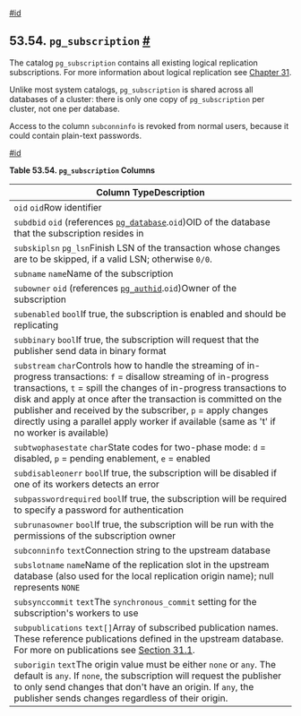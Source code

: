[#id](#CATALOG-PG-SUBSCRIPTION)

## 53.54. `pg_subscription` [#](#CATALOG-PG-SUBSCRIPTION)



The catalog `pg_subscription` contains all existing logical replication subscriptions. For more information about logical replication see [Chapter 31](logical-replication).

Unlike most system catalogs, `pg_subscription` is shared across all databases of a cluster: there is only one copy of `pg_subscription` per cluster, not one per database.

Access to the column `subconninfo` is revoked from normal users, because it could contain plain-text passwords.

[#id](#id-1.10.4.56.6)

**Table 53.54. `pg_subscription` Columns**

| Column TypeDescription                                                                                                                                                                                                                                                                                                                                                                                                      |
| --------------------------------------------------------------------------------------------------------------------------------------------------------------------------------------------------------------------------------------------------------------------------------------------------------------------------------------------------------------------------------------------------------------------------- |
| `oid` `oid`Row identifier                                                                                                                                                                                                                                                                                                                                                                                                   |
| `subdbid` `oid` (references [`pg_database`](catalog-pg-database).`oid`)OID of the database that the subscription resides in                                                                                                                                                                                                                                                                                            |
| `subskiplsn` `pg_lsn`Finish LSN of the transaction whose changes are to be skipped, if a valid LSN; otherwise `0/0`.                                                                                                                                                                                                                                                                                                        |
| `subname` `name`Name of the subscription                                                                                                                                                                                                                                                                                                                                                                                    |
| `subowner` `oid` (references [`pg_authid`](catalog-pg-authid).`oid`)Owner of the subscription                                                                                                                                                                                                                                                                                                                          |
| `subenabled` `bool`If true, the subscription is enabled and should be replicating                                                                                                                                                                                                                                                                                                                                           |
| `subbinary` `bool`If true, the subscription will request that the publisher send data in binary format                                                                                                                                                                                                                                                                                                                      |
| `substream` `char`Controls how to handle the streaming of in-progress transactions: `f` = disallow streaming of in-progress transactions, `t` = spill the changes of in-progress transactions to disk and apply at once after the transaction is committed on the publisher and received by the subscriber, `p` = apply changes directly using a parallel apply worker if available (same as 't' if no worker is available) |
| `subtwophasestate` `char`State codes for two-phase mode: `d` = disabled, `p` = pending enablement, `e` = enabled                                                                                                                                                                                                                                                                                                            |
| `subdisableonerr` `bool`If true, the subscription will be disabled if one of its workers detects an error                                                                                                                                                                                                                                                                                                                   |
| `subpasswordrequired` `bool`If true, the subscription will be required to specify a password for authentication                                                                                                                                                                                                                                                                                                             |
| `subrunasowner` `bool`If true, the subscription will be run with the permissions of the subscription owner                                                                                                                                                                                                                                                                                                                  |
| `subconninfo` `text`Connection string to the upstream database                                                                                                                                                                                                                                                                                                                                                              |
| `subslotname` `name`Name of the replication slot in the upstream database (also used for the local replication origin name); null represents `NONE`                                                                                                                                                                                                                                                                         |
| `subsynccommit` `text`The `synchronous_commit` setting for the subscription's workers to use                                                                                                                                                                                                                                                                                                                                |
| `subpublications` `text[]`Array of subscribed publication names. These reference publications defined in the upstream database. For more on publications see [Section 31.1](logical-replication-publication).                                                                                                                                                                                                          |
| `suborigin` `text`The origin value must be either `none` or `any`. The default is `any`. If `none`, the subscription will request the publisher to only send changes that don't have an origin. If `any`, the publisher sends changes regardless of their origin.                                                                                                                                                           |